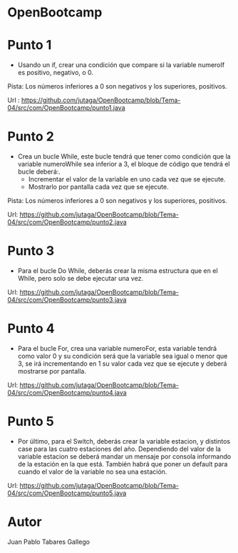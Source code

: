 # OpenBootcamp

# Punto 1

<ul>
<li>Usando un if, crear una condición que compare si la variable numeroIf es positivo, negativo, o 0.</li>
</ul>
<p> Pista: Los números inferiores a 0 son negativos y los superiores, positivos.</p>

Url : https://github.com/jutaga/OpenBootcamp/blob/Tema-04/src/com/OpenBootcamp/punto1.java

# Punto 2
<ul>
<li>Crea un bucle While, este bucle tendrá que tener como condición que la variable numeroWhile sea inferior a 3, el bloque de código que tendrá el bucle deberá:.
<ul>
<li>Incrementar el valor de la variable en uno cada vez que se ejecute.</li>
<li>Mostrarlo por pantalla cada vez que se ejecute.</li>
</ul></li>
</ul>
<p> Pista: Los números inferiores a 0 son negativos y los superiores, positivos.</p>

Url: https://github.com/jutaga/OpenBootcamp/blob/Tema-04/src/com/OpenBootcamp/punto2.java

# Punto 3

<ul>
<li>Para el bucle Do While, deberás crear la misma estructura que en el While, pero solo se debe ejecutar una vez.</li>
</ul>

Url: https://github.com/jutaga/OpenBootcamp/blob/Tema-04/src/com/OpenBootcamp/punto3.java

# Punto 4

<ul>
<li>Para el bucle For, crea una variable numeroFor, esta variable tendrá como valor 0 y su condición será que la variable sea igual o menor que 3, se irá incrementando en 1 su valor cada vez que se ejecute y deberá mostrarse por pantalla.</li>
</ul>

Url: https://github.com/jutaga/OpenBootcamp/blob/Tema-04/src/com/OpenBootcamp/punto4.java

# Punto 5

<ul>
<li>Por último, para el Switch, deberás crear la variable estacion, y distintos case para las cuatro estaciones del año. Dependiendo del valor de la variable estacion se deberá mandar un mensaje por consola informando de la estación en la que está. También habrá que poner un default para cuando el valor de la variable no sea una estación.</li>
</ul>

Url: https://github.com/jutaga/OpenBootcamp/blob/Tema-04/src/com/OpenBootcamp/punto5.java
# Autor
Juan Pablo Tabares Gallego
